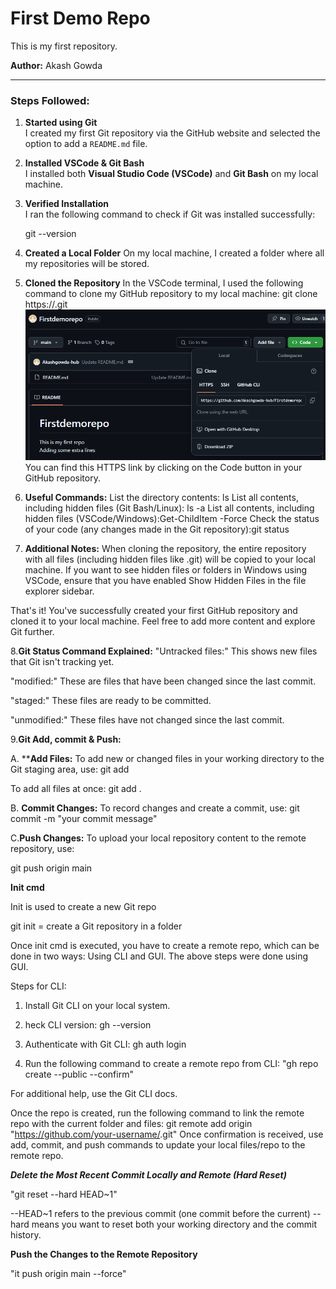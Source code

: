 # First Demo Repo

This is my first repository.
 
**Author:** Akash Gowda

---

### Steps Followed:

1. **Started using Git**  
   I created my first Git repository via the GitHub website and selected the option to add a `README.md` file.

2. **Installed VSCode & Git Bash**  
   I installed both **Visual Studio Code (VSCode)** and **Git Bash** on my local machine.

3. **Verified Installation**  
   I ran the following command to check if Git was installed successfully:  

   git --version
4. **Created a Local Folder**
On my local machine, I created a folder where all my repositories will be stored.

5. **Cloned the Repository**
In the VSCode terminal, I used the following command to clone my GitHub repository to my local machine:
git clone https://<your-repository-link>.git
![alt text](image.png)
You can find this HTTPS link by clicking on the Code button in your GitHub repository.

6. **Useful Commands:**
List the directory contents: ls 
List all contents, including hidden files (Git Bash/Linux): ls -a
List all contents, including hidden files (VSCode/Windows):Get-ChildItem -Force
Check the status of your code (any changes made in the Git repository):git status


7. **Additional Notes:**
When cloning the repository, the entire repository with all files (including hidden files like .git) will be copied to your local machine.
If you want to see hidden files or folders in Windows using VSCode, ensure that you have enabled Show Hidden Files in the file explorer sidebar.

That's it! You've successfully created your first GitHub repository and cloned it to your local machine. Feel free to add more content and explore Git further.

8.**Git Status Command Explained:**
"Untracked files:"
This shows new files that Git isn't tracking yet.

"modified:"
These are files that have been changed since the last commit.

"staged:"
These files are ready to be committed.

"unmodified:"
These files have not changed since the last commit.

9.**Git Add, commit & Push:**

A. ****Add Files:**
To add new or changed files in your working directory to the Git staging area, use:
 git add <filename>

To add all files at once:
git add .

B. **Commit Changes:**
To record changes and create a commit, use:
git commit -m "your commit message"

C.**Push Changes:**
To upload your local repository content to the remote repository, use:

git push origin main

**Init cmd**

Init is used to create a new Git repo

git init = create a Git repository in a folder

Once init cmd is executed, you have to create a remote repo, which can be done in two ways: Using CLI and GUI. The above steps were done using GUI.

Steps for CLI:

1. Install Git CLI on your local system.

2. heck CLI version: gh --version

3. Authenticate with Git CLI: gh auth login

4. Run the following command to create a remote repo from CLI: "gh repo create <github-localrepo> --public --confirm"

For additional help, use the Git CLI docs.

Once the repo is created, run the following command to link the remote repo with the current folder and files:
git remote add origin "https://github.com/your-username/<repo-name>.git"
Once confirmation is received, use add, commit, and push commands to update your local files/repo to the remote repo.

***Delete the Most Recent Commit Locally and Remote (Hard Reset)***

"git reset --hard HEAD~1"

--HEAD~1 refers to the previous commit (one commit before the current)
--hard means you want to reset both your working directory and the commit history.


**Push the Changes to the Remote Repository**

"it push origin main --force"


